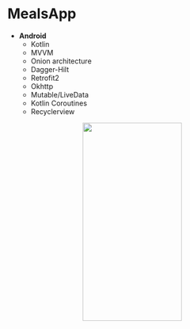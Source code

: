 # MealsApp

- **Android** 
   - Kotlin
   - MVVM
   - Onion architecture
   - Dagger-Hilt
   - Retrofit2
   - Okhttp
   - Mutable/LiveData
   - Kotlin Coroutines
   - Recyclerview


<div align=center>
        <img src="https://user-images.githubusercontent.com/81251707/225892128-ce005058-fd91-4b85-b255-f93af8cda078.jpg" height="400" width="200">
</div>
